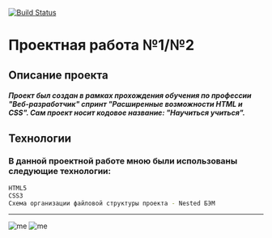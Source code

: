 [![Build Status](https://i.imgur.com/jpIZtTM.png)](https://praktikum.yandex.ru/profile/web/)
# Проектная работа №1/№2
## Описание проекта

##### Проект был создан в рамках прохождения обучения по профессии "Веб-разработчик" спринт "Расширенные возможности HTML и CSS". Сам проект носит кодовое название: "Научиться учиться". 

## Технологии
### В данной проектной работе мною были использованы следующие технологии:
```sh
HTML5
CSS3
Схема организации файловой структуры проекта - Nested БЭМ
```

______________________
![me](https://img.shields.io/badge/-©%202021.-blue) ![me](https://img.shields.io/badge/-Vova%20Gridnev-blue) 
